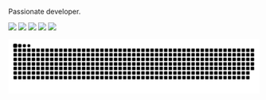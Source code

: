 Passionate developer. 

![](https://github-profile-summary-cards.vercel.app/api/cards/profile-details?username=sjlid&theme=github)
![](https://github-profile-summary-cards.vercel.app/api/cards/most-commit-language?username=sjlid&theme=github)
![](https://github-profile-summary-cards.vercel.app/api/cards/repos-per-language?username=sjlid&theme=github)
![](https://github-profile-summary-cards.vercel.app/api/cards/stats?username=sjlid&theme=github)
![](https://github-profile-summary-cards.vercel.app/api/cards/productive-time?username=sjlid&theme=github)

![snake gif](https://github.com/sjlid/sjlid/blob/output/github-contribution-grid-snake.svg)

